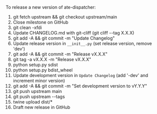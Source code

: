 To release a new version of ate-dispatcher:

1. git fetch upstream && git checkout upstream/main
2. Close milestone on GitHub
3. git clean -xfdi
4. Update CHANGELOG.md with git-cliff (git cliff --tag X.X.X)
5. git add -A && git commit -m "Update Changelog"
6. Update release version in ``__init__.py`` (set release version, remove 'dev')
8. git add -A && git commit -m "Release vX.X.X"
9. git tag -a vX.X.X -m "Release vX.X.X"
14. python setup.py sdist
15. python setup.py bdist_wheel
10. Update development version in ``Update Changelog`` (add '-dev' and increment minor version)
11. git add -A && git commit -m "Set development version to vY.Y.Y"
12. git push upstream main
13. git push upstream --tags
16. twine upload dist/*
17. Draft new release in GitHub
